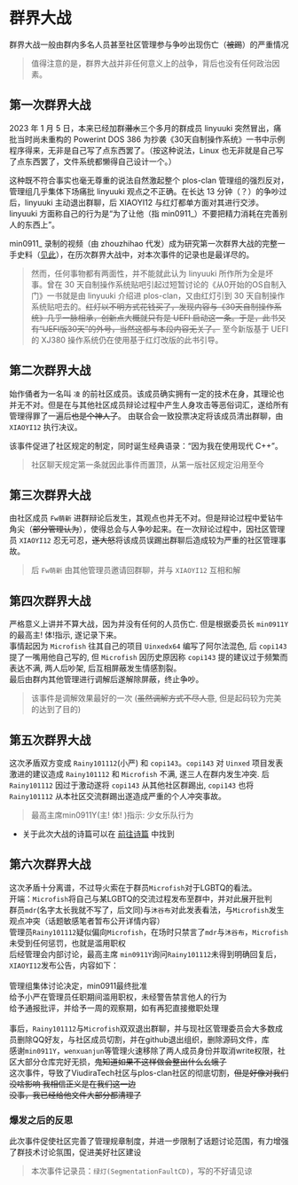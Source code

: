 # 群界大战

群界大战一般由群内多名人员甚至社区管理参与争吵出现伤亡（~~被踢~~）的严重情况

> 值得注意的是，群界大战并非任何意义上的战争，背后也没有任何政治因素。

## 第一次群界大战

2023 年 1 月 5 日，本来已经加群~~潜水~~三个多月的群成员 linyuuki 突然冒出，痛批当时尚未重构的 Powerint DOS 386 为抄袭《30天自制操作系统》一书中示例程序得来，无非是自己写了点东西罢了。（按这种说法，Linux 也无非就是自己写了点东西罢了，文件系统都懒得自己设计一个。）

这种既不符合事实也毫无尊重的说法自然激起整个 plos-clan 管理组的强烈反对，管理组几乎集体下场痛批 linyuuki 观点之不正确。在长达 13 分钟（？）的争吵过后，linyuuki 主动退出群聊，后 XIAOYI12 与红灯都单方面对其进行交涉。linyuuki 方面称自己的行为是“为了让他（指 min0911_）不要把精力消耗在完善别人的东西上”。

min0911_ 录制的视频（由 zhouzhihao 代发）成为研究第一次群界大战的完整一手史料（[见此](https://www.bilibili.com/video/BV1UG4y157mS/?spm_id_from=333.999.0.0)），在历次群界大战中，对本次事件的记录也是最详尽的。

> 然而，任何事物都有两面性，并不能就此认为 linyuuki 所作所为全是坏事。曾在 30 天自制操作系统贴吧引起过短暂讨论的《从0开始的OS自制入门》一书就是由 linyuuki 介绍进 plos-clan，又由红灯引到 30 天自制操作系统贴吧去的。~~红灯以不明方式花钱买了，发现内容与《30天自制操作系统》几乎一脉相承，创新点大概就只有是 UEFI 启动这一条。于是，此书又有“UEFI版30天”的外号，当然这都与本段内容无关了。~~ 至今新版基于 UEFI 的 XJ380 操作系统仍在使用基于红灯改版的此书引导。

## 第二次群界大战

始作俑者为一名叫 `凌` 的前社区成员。该成员确实拥有一定的技术在身，其理论也并无不对。但是在与其他社区成员辩论过程中产生人身攻击等恶俗词汇，遂给所有管理得罪了一遍后~~也是个神人了~~。 由联合会一致投票决定将该成员清出群聊，由 `XIAOYI12` 执行决议。

该事件促进了社区规定的制定，同时诞生经典语录：“因为我在使用现代 C++”。

> 社区聊天规定第一条就因此事件而置顶，从第一版社区规定沿用至今

## 第三次群界大战

由社区成员 `Fw萌新` 进群辩论后发生，其观点也并无不对。但是辩论过程中爱钻牛角尖（~~部分管理认为~~），使得总会与人争吵起来。在一次辩论过程中，因社区管理员 `XIAOYI12` 忍无可忍，~~遂大怒~~将该成员误踢出群聊后造成较为严重的社区管理事故。

> 后 `Fw萌新` 由其他管理员邀请回群聊，并与 `XIAOYI12` 互相和解

## 第四次群界大战

严格意义上讲并不算大战，因为并没有任何的人员伤亡. 但是根据委员长 `min0911Y` 的最高主! 体!指示, 遂记录下来。\
事情起因为 `Microfish` 往其自己的项目 `Uinxedx64` 编写了阿尔法混色, 后 `copi143` 提了一嘴用他自己写的, 但 `Microfish` 因历史原因称 `copi143` 提的建议过于频繁而表达不满, 两人后吵架, 后互相屏蔽发生情感割裂。\
最后由群内其他管理进行调解后遂解除屏蔽，终止争吵。

> 该事件是调解效果最好的一次 (~~虽然调解方式不尽人意~~, 但是起码较为完美的达到了目的)

## 第五次群界大战

这次矛盾双方变成 `Rainy101112`(小严) 和 `copi143`。`copi143` 对 `Uinxed` 项目发表激进的建议造成 `Rainy101112` 和 `Microfish` 不满, 遂三人在群内发生冲突. 后 `Rainy101112` 因过于激动遂将 `copi143` 从其他社区群踢出, `copi143` 也将 `Rainy101112` 从本社区交流群踢出遂造成严重的个人冲突事故。

> 最高主席min0911Y(主! 体! )指示: 少女乐队行为

* 关于此次大战的诗篇可以在 [前往诗篇](https://files.plos-clan.org/novel) 中找到

## 第六次群界大战

这次矛盾十分离谱，不过导火索在于群员`Microfish`对于LGBTQ的看法。<br>
开端：`Microfish`将自己与某LGBTQ的交流过程发布至群中，并对此展开批判<br> 
群员`mdr`(名字太长我就不写了，后文同)与`沐谷布`对此发表看法，与`Microfish`发生观点冲突（话题敏感笔者暂布公开详情内容）<br>
管理员`Rainy101112`疑似偏向`Microfish`，在场时只禁言了`mdr`与`沐谷布`，`Microfish`未受到任何惩罚，也就是滥用职权 <br>
后经管理会内部讨论，最高主席 `min0911Y`询问`Rainy101112`未得到明确回复后，`XIAOYI12`发布公告，内容如下：<br>
<br>
管理组集体讨论决定，min0911最终批准 <br>
给予小严在管理员任职期间滥用职权，未经警告禁言他人的行为<br>
给予通报批评，并给予一周的观察期，如有再犯直接撤职处理<br>
<br>
事后，`Rainy101112`与`Microfish`双双退出群聊，并与现社区管理委员会大多数成员删除QQ好友，与社区成员切割，并在github退出组织，删除源码文件，库<br>
感谢`min0911Y`，`wenxuanjun`等管理火速移除了两人成员身份并取消write权限，社区大部分仓库完好无损，~~鬼知道如果不这样做会整出什么幺蛾子~~<br>
这次事件，导致了ViudiraTech社区与plos-clan社区的彻底切割，~~但是好像对我们没啥影响 我相信正义是在我们这一边~~<br>
~~没事，我已经给他文件大部分都清理了~~
### 爆发之后的反思
此次事件促使社区完善了管理规章制度，并进一步限制了话题讨论范围，有力增强了群技术讨论氛围，促进美好社区建设<br>
> 本次事件记录员：`绿灯(SegmentationFaultCD)`，写的不好请见谅<br>









